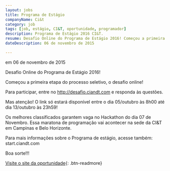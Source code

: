 ```yaml
---
layout: jobs
title: Programa de Estágio
companyName: Ci&t
category: job
tags: [job, estágio, CI&T, oportunidade, programador]
description: Programa de Estágio 2016 CI&T.
resume: Desafio Online do Programa de Estágio 2016! Começou a primeira etapa do processo seletivo, o desafio online!
dateDescription: 06 de novembro de 2015

---
```

<p class="post-meta"> em 06 de novembro de 2015</p>

Desafio Online do Programa de Estágio 2016!

Começou a primeira etapa do processo seletivo, o desafio online!

Para participar, entre no http://desafio.ciandt.com e responda às questões.

Mas atenção! O link só estará disponível entre o dia 05/outubro às 8h00 até dia 13/outubro às 23h59!

Os melhores classificados garantem vaga no Hackathon do dia 07 de Novembro. Essa maratona de programação vai acontecer na sede da CI&T em Campinas e Belo Horizonte.

Para mais informações sobre o Programa de estágio, acesse também: start.ciandt.com

Boa sorte!!!

[Visite o site da oportunidade](https://plus.google.com/+ciandt/posts/4XfqKzLu4zQ){: .btn-readmore}
